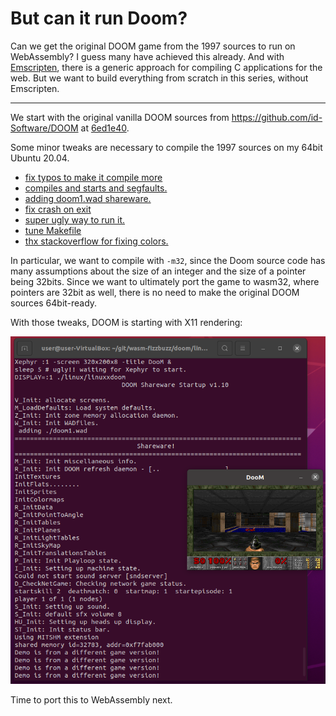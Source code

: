 # But can it run Doom?

Can we get the original DOOM game from the 1997 sources to run on WebAssembly?
I guess many have achieved this already.
And with [Emscripten](https://emscripten.org/), there is a generic approach for compiling C applications for the web.
But we want to build everything from scratch in this series, without Emscripten.

---

We start with the original vanilla DOOM sources from https://github.com/id-Software/DOOM at [6ed1e40](https://github.com/diekmann/wasm-fizzbuzz/commit/6ed1e4067082bfe61a7b767b91dc981aa1517f94).

Some minor tweaks are necessary to compile the 1997 sources on my 64bit Ubuntu 20.04.

* [fix typos to make it compile more](https://github.com/diekmann/wasm-fizzbuzz/commit/b25788df103cd2173dabe2f6b85ca7c43ed79e27)
* [compiles and starts and segfaults.](https://github.com/diekmann/wasm-fizzbuzz/commit/03ac200ece379f88e40c70f5c506f4376e6417f7)
* [adding doom1.wad shareware.](https://github.com/diekmann/wasm-fizzbuzz/commit/23d4128da47de6c1bbc318a76a1f30bbb3b8a887)
* [fix crash on exit](https://github.com/diekmann/wasm-fizzbuzz/commit/9f52e0d32e55072f3ece809b6b56d5838fd08eb5)
* [super ugly way to run it.](https://github.com/diekmann/wasm-fizzbuzz/commit/c5b980f666a47956eef5df430d0f1195c16716c2)
* [tune Makefile](https://github.com/diekmann/wasm-fizzbuzz/commit/1c14c3b214f93243dd0b33bef7eea0791f78b3c9)
* [thx stackoverflow for fixing colors.](https://github.com/diekmann/wasm-fizzbuzz/commit/e2a66727c0e4f4bc0248d966097bd24f7d655ddf)

In particular, we want to compile with `-m32`, since the Doom source code has many assumptions about the size of an integer and the size of a pointer being 32bits.
Since we want to ultimately port the game to wasm32, where pointers are 32bit as well, there is no need to make the original DOOM sources 64bit-ready.

With those tweaks, DOOM is starting with X11 rendering:


![DOOM is compiling and starting with X11 rendering (no WebAssembly used so far)](imgs/doom_booting_x11.png)

Time to port this to WebAssembly next.
